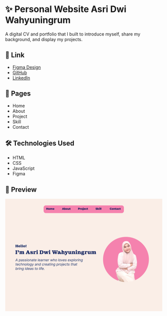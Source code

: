 # ✨ Personal Website Asri Dwi Wahyuningrum
A digital CV and portfolio that I built to introduce myself, share my background, and display my projects.

## 🔗 Link
- [Figma Design](https://www.figma.com/design/jfGdaLvLNKmFkN3gIETbd9/Untitled?node-id=0-1&t=zrx3nkzgkA4mdvlv-1)
- [GitHub](https://github.com/asridwiw)
- [LinkedIn](https://www.linkedin.com/in/asri-dwi-wahyuningrum-479611382?utm_source=share&utm_campaign=share_via&utm_content=profile&utm_medium=android_app)

## 📄 Pages
- Home  
- About  
- Project
- Skill
- Contact

## 🛠️ Technologies Used
- HTML  
- CSS  
- JavaScript  
- Figma

## 👀 Preview
![Website Preview](/assets/Home.png) 